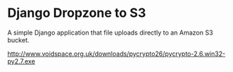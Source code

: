 Django Dropzone to S3
=====================

A simple Django application that file uploads directly to an Amazon S3 bucket.

http://www.voidspace.org.uk/downloads/pycrypto26/pycrypto-2.6.win32-py2.7.exe